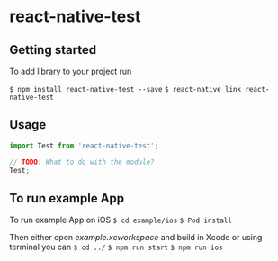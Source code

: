 # react-native-test

## Getting started
To add library to your project run

`$ npm install react-native-test --save`
`$ react-native link react-native-test`

## Usage
```javascript
import Test from 'react-native-test';

// TODO: What to do with the module?
Test;
```

## To run example App
To run example App on iOS
`$ cd example/ios`
`$ Pod install`

Then either open *example.xcworkspace* and build in Xcode or using terminal you can
`$ cd ../`
`$ npm run start`
`$ npm run ios`